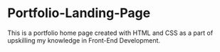 # Portfolio-Landing-Page

This is a portfolio home page created with HTML and CSS as a part of upskilling my knowledge in Front-End Development. 
